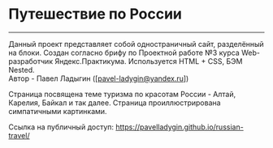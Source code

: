# Путешествие по России #
------
Данный проект представляет собой одностраничный сайт, разделённый на блоки. Cоздан согласно брифу по Проектной работе №3 курса Web-разработчик Яндекс.Практикума. Используется HTML + CSS, БЭМ Nested.  
Автор - Павел Ладыгин ([pavel-ladygin@yandex.ru])
  
Страница посвящена теме туризма по красотам России - Алтай, Карелия, Байкал и так далее. Страница проиллюстрирована симпатичными картинками.

Ссылка на публичный доступ: https://pavelladygin.github.io/russian-travel/

